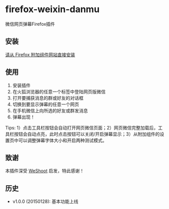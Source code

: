 # firefox-weixin-danmu

微信网页弹幕Firefox插件

## 安装

[请从 Firefox 附加组件网站直接安装](https://addons.mozilla.org/zh-CN/firefox/addon/weixin-danmu/)

## 使用

1. 安装插件
2. 在火狐浏览器的任意一个标签中登陆网页版微信
3. 打开要捕获消息的群或好友的对话框
4. 切换到要显示弹幕的任意一个网页
5. 在手机微信上向所选的好友或群发消息
6. 弹幕出现！

Tips: 1）点击工具栏按钮会自动打开网页微信页面；2）网页微信完整加载后，工具栏按钮会自动点亮，此时点击按钮可以关闭/开启弹幕显示；3）从附加组件的设置页中可以调整弹幕字体大小和开启两种测试模式。

## 致谢

本插件深受 [WeShoot](https://github.com/Integ/WeShoot) 启发，特此感谢！

## 历史

- v1.0.0 (20150128): 基本功能上线
